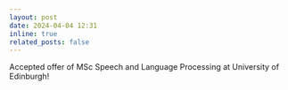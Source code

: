 ```yaml
---
layout: post
date: 2024-04-04 12:31
inline: true
related_posts: false
---
```


Accepted offer of MSc Speech and Language Processing at University of Edinburgh!
